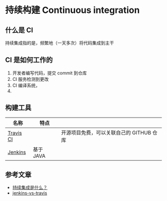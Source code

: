 # 持续构建 Continuous integration

## 什么是 CI

持续集成指的是，频繁地（一天多次）将代码集成到主干

## CI 是如何工作的

1. 开发者编写代码，提交 commit 到仓库
2. CI 服务检测到更改
3. CI 编译系统，
4.

## 构建工具

| 名称                                | 特点      |                                          |
| ----------------------------------- | --------- | ---------------------------------------- |
| [Travis CI](https://travis-ci.org/) |           | 开源项目免费，可以关联自己的 GITHUB 仓库 |
| [Jenkins](https://jenkins.io/)      | 基于 JAVA |                                          |

## 参考文章

- [持续集成是什么？](http://www.ruanyifeng.com/blog/2015/09/continuous-integration.html)
- [jenkins-vs-travis](https://www.guru99.com/jenkins-vs-travis.html)
